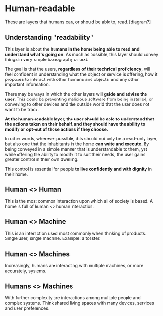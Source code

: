 # Human-readable

These are layers that humans can, or should be able to, read.  [diagram?]

## Understanding "readability"

This layer is about the **humans in the home being able to read and understand what's going on**. As much as possible, this layer should convey things in very simple iconography or text. 

The goal is that the users, **regardless of their technical proficiency**, will feel confident in understanding what the object or service is offering, how it proposes to interact with other humans and objects, and any other important information.  

There may be ways in which the other layers will **guide and advise the user**. This could be preventing malicious software from being installed, or conveying to other devices and the outside world that the user does not want to be track. 

**At the human-readable layer, the user should be able to understand that the actions taken on their behalf, and they should have the ability to modify or opt-out of those actions if they choose.**  

In other words, wherever possible, this should not only be a read-only layer, but also one that the inhabitants in the home **can write and execute.** By being conveyed in a simple manner that is understandable to them, yet while offering the ability to modify it to suit their needs, the user gains greater control in their own dwelling. 

This control is essential for people **to live confidently and with dignity** in their home. 

## Human <> Human

This is the most common interaction upon which all of society is based. A home is full of human <> human interaction. 

## Human <> Machine

This is an interaction used most commonly when thinking of products. Single user, single machine. Example: a toaster. 

## Human <> Machines

Increasingly, humans are interacting with multiple machines, or more accurately, systems. 

## Humans <> Machines

With further complexity are interactions among multiple people and complex systems. Think shared living spaces with many devices, services and user preferences.